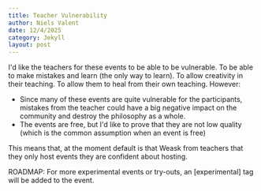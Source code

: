 ```yaml
---
title: Teacher Vulnerability
author: Niels Valent
date: 12/4/2025
category: Jekyll
layout: post
---
```


I'd like the teachers for these events to be able to be vulnerable. To be able to make mistakes and learn (the only way to learn). To allow creativity in their 
teaching. To allow them to heal from their own teaching. However:
 - Since many of these events are quite vulnerable for the participants, mistakes from the teacher could have a big negative impact on the community and destroy the philosophy as a whole.
 - The events are free, but I'd like to prove that they are not low quality (which is the common assumption when an event is free)

This means that, at the moment default is that Weask from teachers that they only host events they are confident about hosting. 

ROADMAP: For more experimental events or try-outs, an [experimental] tag will be added to the event.
